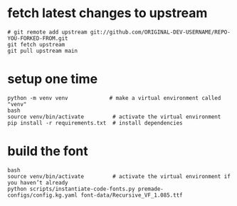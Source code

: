 

# fetch latest changes to upstream

```
# git remote add upstream git://github.com/ORIGINAL-DEV-USERNAME/REPO-YOU-FORKED-FROM.git
git fetch upstream
git pull upstream main
```


# setup one time

```
python -m venv venv             # make a virtual environment called "venv"
bash
source venv/bin/activate         # activate the virtual environment
pip install -r requirements.txt  # install dependencies
```

# build the font

```
bash
source venv/bin/activate         # activate the virtual environment if you haven’t already
python scripts/instantiate-code-fonts.py premade-configs/config.kg.yaml font-data/Recursive_VF_1.085.ttf
```
